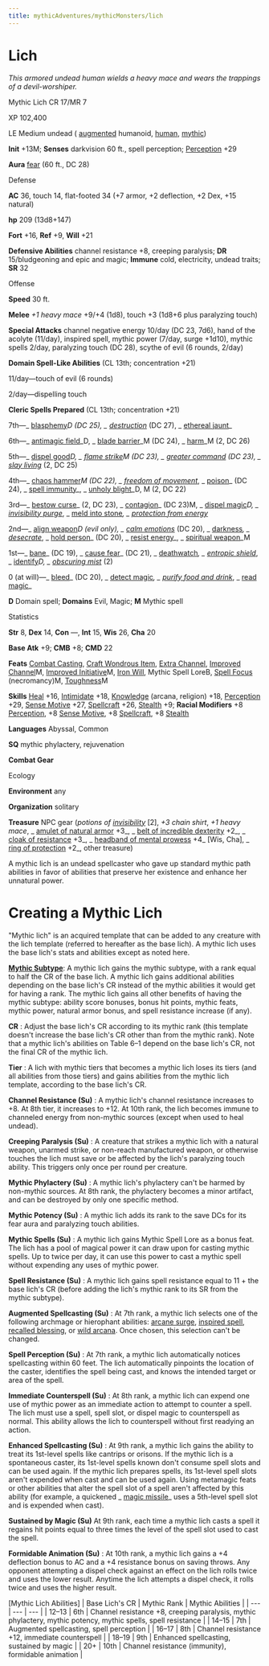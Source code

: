 ```yaml
---
title: mythicAdventures/mythicMonsters/lich
---
```

# Lich

_This armored undead human wields a heavy mace and wears the trappings of a devil-worshiper._

Mythic Lich CR 17/MR 7

XP 102,400

LE Medium undead ( [augmented](monsters/creatureTypes.md#_augmented-subtype) humanoid, [human](monsters/creatureTypes.md#_human-subtype), [mythic](mythicAdventures/mythicMonsters.md#_mythic-subtype))

**Init** +13M; **Senses** darkvision 60 ft., spell perception; [Perception](skills/perception.md#_perception) +29

**Aura** [fear](monsters/universalMonsterRules.md#_fear) (60 ft., DC 28)

Defense

**AC** 36, touch 14, flat-footed 34 (+7 armor, +2 deflection, +2 Dex, +15 natural)

**hp** 209 (13d8+147)

**Fort** +16, **Ref** +9, **Will** +21

**Defensive Abilities** channel resistance +8, creeping paralysis; **DR** 15/bludgeoning and epic and magic; **Immune** cold, electricity, undead traits; **SR** 32

Offense

**Speed** 30 ft.

**Melee** _+1 heavy mace_ +9/+4 (1d8), touch +3 (1d8+6 plus paralyzing touch)

**Special Attacks** channel negative energy 10/day (DC 23, 7d6), hand of the acolyte (11/day), inspired spell, mythic power (7/day, surge +1d10), mythic spells 2/day, paralyzing touch (DC 28), scythe of evil (6 rounds, 2/day)

**Domain Spell-Like Abilities** (CL 13th; concentration +21)

11/day—touch of evil (6 rounds)

2/day—dispelling touch

**Cleric Spells Prepared** (CL 13th; concentration +21)

7th—_ [blasphemy](spells/blasphemy.md#_blasphemy)_D (DC 25), _ [destruction](spells/destruction.md#_destruction)_ (DC 27), _ [ethereal jaunt](spells/etherealJaunt.md#_ethereal-jaunt)_

6th—_ [antimagic field](spells/antimagicField.md#_antimagic-field)_D, _ [blade barrier](spells/bladeBarrier.md#_blade-barrier)_M (DC 24), _ [harm](spells/harm.md#_harm)_M (2, DC 26)

5th—_ [dispel good](spells/dispelGood.md#_dispel-good)_D, _ [flame strike](spells/flameStrike.md#_flame-strike)_M (DC 23), _ [greater command](spells/command.md#_command-greater)_ (DC 23), _ [slay living](spells/slayLiving.md#_slay-living)_ (2, DC 25)

4th—_ [chaos hammer](spells/chaosHammer.md#_chaos-hammer)_M (DC 22), _ [freedom of movement](spells/freedomOfMovement.md#_freedom-of-movement)_, _ [poison](spells/poison.md#_poison)_ (DC 24), _ [spell immunity](spells/spellImmunity.md#_spell-immunity)_, _ [unholy blight](spells/unholyBlight.md#_unholy-blight)_D, M (2, DC 22)

3rd—_ [bestow curse](spells/bestowCurse.md#_bestow-curse)_ (2, DC 23), _ [contagion](spells/contagion.md#_contagion)_ (DC 23)M, _ [dispel magic](spells/dispelMagic.md#_dispel-magic)_D, _ [invisibility purge](spells/invisibilityPurge.md#_invisibility-purge)_, _ [meld into stone](spells/meldIntoStone.md#_meld-into-stone)_, _ [protection from energy](spells/protectionFromEnergy.md#_protection-from-energy)_

2nd—_ [align weapon](spells/alignWeapon.md#_align-weapon)_D (evil only), _ [calm emotions](spells/calmEmotions.md#_calm-emotions)_ (DC 20), _ [darkness](spells/darkness.md#_darkness)_, _ [desecrate](spells/desecrate.md#_desecrate)_, _ [hold person](spells/holdPerson.md#_hold-person)_ (DC 20), _ [resist energy](spells/resistEnergy.md#_resist-energy)_, _ [spiritual weapon](spells/spiritualWeapon.md#_spiritual-weapon)_M

1st—_ [bane](magicItems/weapons.md#_weapons-bane)_ (DC 19), _ [cause fear](spells/causeFear.md#_cause-fear)_ (DC 21), _ [deathwatch](spells/deathwatch.md#_deathwatch)_, _ [entropic shield](spells/entropicShield.md#_entropic-shield)_, _ [identify](spells/identify.md#_identify)_D, _ [obscuring mist](spells/obscuringMist.md#_obscuring-mist)_ (2)

0 (at will)—_ [bleed](spells/bleed.md#_bleed)_ (DC 20), _ [detect magic](spells/detectMagic.md#_detect-magic)_, _ [purify food and drink](spells/purifyFoodAndDrink.md#_purify-food-and-drink)_, _ [read magic](spells/readMagic.md#_read-magic)_

**D** Domain spell; **Domains** Evil, Magic; **M** Mythic spell

Statistics

**Str** 8, **Dex** 14, **Con** —, **Int** 15, **Wis** 26, **Cha** 20

**Base Atk** +9; **CMB** +8; **CMD** 22

**Feats** [Combat Casting](feats.md#_combat-casting), [Craft Wondrous Item](feats.md#_craft-wondrous-item), [Extra Channel](feats.md#_extra-channel), [Improved Channel](mythicAdventures/mythicFeats.md#_improved-channel-mythic)M, [Improved Initiative](mythicAdventures/mythicFeats.md#_improved-initiative-mythic)M, [Iron Will](feats.md#_iron-will), Mythic Spell LoreB, [Spell Focus](feats.md#_spell-focus) (necromancy)M, [Toughness](mythicAdventures/mythicFeats.md#_toughness-mythic)M

**Skills** [Heal](skills/heal.md#_heal) +16, [Intimidate](skills/intimidate.md#_intimidate) +18, [Knowledge](skills/knowledge.md#_knowledge) (arcana, religion) +18, [Perception](skills/perception.md#_perception) +29, [Sense Motive](skills/senseMotive.md#_sense-motive) +27, [Spellcraft](skills/spellcraft.md#_spellcraft) +26, [Stealth](skills/stealth.md#_stealth) +9; **Racial Modifiers** +8 [Perception](skills/perception.md#_perception), +8 [Sense Motive](skills/senseMotive.md#_sense-motive), +8 [Spellcraft](skills/spellcraft.md#_spellcraft), +8 [Stealth](skills/stealth.md#_stealth)

**Languages** Abyssal, Common

**SQ** mythic phylactery, rejuvenation

**Combat Gear**

Ecology

**Environment** any

**Organization** solitary

**Treasure** NPC gear (_potions of [invisibility](spells/invisibility.md#_invisibility)_ [2], _+3 chain shirt_, _+1 heavy mace_, _ [amulet of natural armor](magicItems/wondrousItems.md#_amulet-of-natural-armor) +3_, _ [belt of incredible dexterity](magicItems/wondrousItems.md#_belt-of-incredible-dexterity) +2_, _ [cloak of resistance](magicItems/wondrousItems.md#_cloak-of-resistance) +3_, _ [headband of mental prowess](magicItems/wondrousItems.md#_headband-of-mental-prowess) +4_ [Wis, Cha], _ [ring of protection](magicItems/rings.md#_ring-of-protection) +2_, other treasure)

A mythic lich is an undead spellcaster who gave up standard mythic path abilities in favor of abilities that preserve her existence and enhance her unnatural power.

# Creating a Mythic Lich

"Mythic lich" is an acquired template that can be added to any creature with the lich template (referred to hereafter as the base lich). A mythic lich uses the base lich's stats and abilities except as noted here.

[**Mythic Subtype**](mythicAdventures/mythicMonsters.md#_mythic-subtype): A mythic lich gains the mythic subtype, with a rank equal to half the CR of the base lich. A mythic lich gains additional abilities depending on the base lich's CR instead of the mythic abilities it would get for having a rank. The mythic lich gains all other benefits of having the mythic subtype: ability score bonuses, bonus hit points, mythic feats, mythic power, natural armor bonus, and spell resistance increase (if any).

**CR** : Adjust the base lich's CR according to its mythic rank (this template doesn't increase the base lich's CR other than from the mythic rank). Note that a mythic lich's abilities on Table 6–1 depend on the base lich's CR, not the final CR of the mythic lich.

**Tier** : A lich with mythic tiers that becomes a mythic lich loses its tiers (and all abilities from those tiers) and gains abilities from the mythic lich template, according to the base lich's CR.

**Channel Resistance (Su)** : A mythic lich's channel resistance increases to +8. At 8th tier, it increases to +12. At 10th rank, the lich becomes immune to channeled energy from non-mythic sources (except when used to heal undead).

**Creeping Paralysis (Su)** : A creature that strikes a mythic lich with a natural weapon, unarmed strike, or non-reach manufactured weapon, or otherwise touches the lich must save or be affected by the lich's paralyzing touch ability. This triggers only once per round per creature.

**Mythic Phylactery (Su)** : A mythic lich's phylactery can't be harmed by non-mythic sources. At 8th rank, the phylactery becomes a minor artifact, and can be destroyed by only one specific method.

**Mythic Potency (Su)** : A mythic lich adds its rank to the save DCs for its fear aura and paralyzing touch abilities.

**Mythic Spells (Su)** : A mythic lich gains Mythic Spell Lore as a bonus feat. The lich has a pool of magical power it can draw upon for casting mythic spells. Up to twice per day, it can use this power to cast a mythic spell without expending any uses of mythic power.

**Spell Resistance (Su)** : A mythic lich gains spell resistance equal to 11 + the base lich's CR (before adding the lich's mythic rank to its SR from the mythic subtype).

**Augmented Spellcasting (Su)** : At 7th rank, a mythic lich selects one of the following archmage or hierophant abilities: [arcane surge](mythicAdventures/mythicHeroes/archmage.md#_arcane-surge), [inspired spell](mythicAdventures/mythicHeroes/hierophant.md#_inspired-spell), [recalled blessing](mythicAdventures/mythicHeroes/hierophant.md#-recalled-blessing), or [wild arcana](mythicAdventures/mythicHeroes/archmage.md#_wild-arcana). Once chosen, this selection can't be changed.

**Spell Perception (Su)** : At 7th rank, a mythic lich automatically notices spellcasting within 60 feet. The lich automatically pinpoints the location of the caster, identifies the spell being cast, and knows the intended target or area of the spell.

**Immediate Counterspell (Su)** : At 8th rank, a mythic lich can expend one use of mythic power as an immediate action to attempt to counter a spell. The lich must use a spell, spell slot, or dispel magic to counterspell as normal. This ability allows the lich to counterspell without first readying an action.

**Enhanced Spellcasting (Su)** : At 9th rank, a mythic lich gains the ability to treat its 1st-level spells like cantrips or orisons. If the mythic lich is a spontaneous caster, its 1st-level spells known don't consume spell slots and can be used again. If the mythic lich prepares spells, its 1st-level spell slots aren't expended when cast and can be used again. Using metamagic feats or other abilities that alter the spell slot of a spell aren't affected by this ability (for example, a quickened _ [magic missile](spells/magicMissile.md#_magic-missile)_ uses a 5th-level spell slot and is expended when cast).

**Sustained by Magic (Su)** At 9th rank, each time a mythic lich casts a spell it regains hit points equal to three times the level of the spell slot used to cast the spell.

**Formidable Animation (Su)** : At 10th rank, a mythic lich gains a +4 deflection bonus to AC and a +4 resistance bonus on saving throws. Any opponent attempting a dispel check against an effect on the lich rolls twice and uses the lower result. Anytime the lich attempts a dispel check, it rolls twice and uses the higher result.

[Mythic Lich Abilities]
| Base Lich's CR | Mythic Rank | Mythic Abilities |
| --- | --- | --- |
| 12–13 | 6th | Channel resistance +8, creeping paralysis, mythic phylactery, mythic potency, mythic spells, spell resistance |
| 14–15 | 7th | Augmented spellcasting, spell perception |
| 16–17 | 8th | Channel resistance +12, immediate counterspell |
| 18–19 | 9th | Enhanced spellcasting, sustained by magic |
| 20+ | 10th | Channel resistance (immunity), formidable animation |

